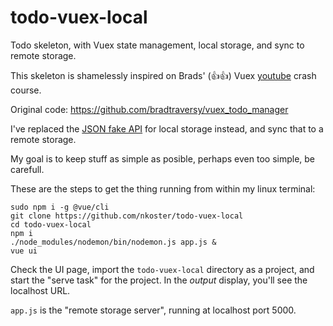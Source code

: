 # todo-vuex-local

Todo skeleton, with Vuex state management, local storage, and sync to remote storage.

This skeleton is shamelessly inspired on Brads' (👍👍) Vuex [youtube](https://www.youtube.com/watch?v=5lVQgZzLMHc) crash course.

Original code: https://github.com/bradtraversy/vuex_todo_manager

I've replaced the [JSON fake API](https://jsonplaceholder.typicode.com/) for local storage instead, and sync that to a remote storage.

My goal is to keep stuff as simple as posible, perhaps even too simple, be carefull.

These are the steps to get the thing running from within my linux terminal:

```
sudo npm i -g @vue/cli
git clone https://github.com/nkoster/todo-vuex-local
cd todo-vuex-local
npm i
./node_modules/nodemon/bin/nodemon.js app.js &
vue ui
```

Check the UI page, import the ```todo-vuex-local``` directory as a project, and start the "serve task" for the project.
In the _output_ display, you'll see the localhost URL.

```app.js``` is the "remote storage server", running at localhost port 5000.
